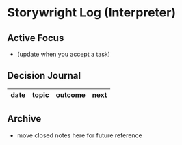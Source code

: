 # Storywright Log (Interpreter)

## Active Focus
- (update when you accept a task)

## Decision Journal
| date | topic | outcome | next |
|------|-------|---------|------|

## Archive
- move closed notes here for future reference
